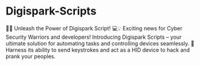 # Digispark-Scripts
🔑💼 Unleash the Power of Digispark Script! 💻💡 Exciting news for Cyber Security Warriors and developers! Introducing Digispark Scripts – your ultimate solution for automating tasks and controlling devices seamlessly. 🚀 Harness its ability to send keystrokes and act as a HID device to hack and prank your peoples.
